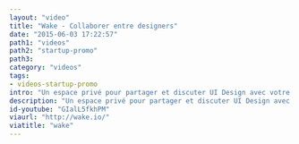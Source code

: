 ```yaml
---
layout: "video"
title: "Wake - Collaborer entre designers"
date: "2015-06-03 17:22:57"
path1: "videos"
path2: "startup-promo"
path3:
category: "videos"
tags:
- videos-startup-promo
intro: "Un espace privé pour partager et discuter UI Design avec votre équipe."
description: "Un espace privé pour partager et discuter UI Design avec votre équipe."
id-youtube: "GIalL5fkhPM"
viaurl: "http://wake.io/"
viatitle: "wake"
---
```

